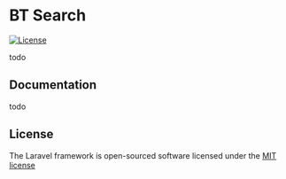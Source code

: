 # BT Search

[![License](https://poser.pugx.org/laravel/framework/license.svg)](https://packagist.org/packages/laravel/framework)

todo

## Documentation

todo

## License

The Laravel framework is open-sourced software licensed under the [MIT license](http://opensource.org/licenses/MIT)
